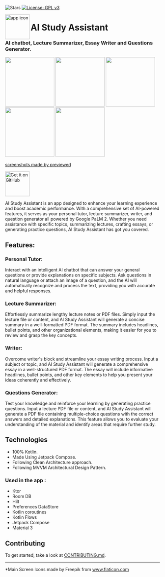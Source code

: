 ![Stars](https://img.shields.io/github/stars/mhss1/aistudyassistant?style=social)
[![License: GPL v3](https://img.shields.io/badge/License-GPLv3-blue.svg)](https://www.gnu.org/licenses/gpl-3.0)

<img align="left" width="80" height="80" src="https://github.com/mhss1/AIStudyAssistant/assets/58703865/3ff87dab-e0f8-4929-85ae-98cea95d1b27.png" alt="app icon">

# AI Study Assistant
  
### AI chatbot, Lecture Summarizer, Essay Writer and Questions Generator.
<div align="left">
<img src = "https://github.com/mhss1/AIStudyAssistant/assets/58703865/4b637ddb-5289-4cd4-8fb4-7f314602133c.jpg" width ="160" />
<img src = "https://github.com/mhss1/AIStudyAssistant/assets/58703865/1b83d855-1857-4b34-b480-0418c13e9ebc.jpg" width ="160" />
<img src = "https://github.com/mhss1/AIStudyAssistant/assets/58703865/d43a7479-bb8e-4908-b2d5-a1749e1b8c1a.jpg" width ="160" />
<img src = "https://github.com/mhss1/AIStudyAssistant/assets/58703865/7c7d733a-1073-4272-b3e7-7580a14028e8.jpg" width ="160" />
<img src = "https://github.com/mhss1/AIStudyAssistant/assets/58703865/bf435405-bf05-488a-ba90-8f35a9c337c6.jpg" width ="160" />
</div>

[screenshots made by previewed](https://previewed.app)

[<img src="https://camo.githubusercontent.com/70bffd8873ab81e1bb0bccc44e488c3a989e3bd5/68747470733a2f2f692e6962622e636f2f71306d6463345a2f6765742d69742d6f6e2d6769746875622e706e67"
     alt="Get it on GitHub"
     height="80">](https://github.com/mhss1/AIStudyAssistant/releases/latest)
      
AI Study Assistant is an app designed to enhance your learning experience and boost academic performance. With a comprehensive set of AI-powered features, it serves as your personal tutor, lecture summarizer, writer, and question generator all powered by Google PaLM 2. Whether you need assistance with specific topics, summarizing lectures, crafting essays, or generating practice questions, AI Study Assistant has got you covered.

## Features:

### Personal Tutor:
Interact with an intelligent AI chatbot that can answer your general questions or provide explanations on specific subjects. Ask questions in natural language or attach an image of a question, and the AI will automatically recognize and process the text, providing you with accurate and helpful responses.
### Lecture Summarizer:
Effortlessly summarize lengthy lecture notes or PDF files. Simply input the lecture file or content, and AI Study Assistant will generate a concise summary in a well-formatted PDF format. The summary includes headlines, bullet points, and other organizational elements, making it easier for you to review and grasp the key concepts.
### Writer:
Overcome writer's block and streamline your essay writing process. Input a subject or topic, and AI Study Assistant will generate a comprehensive essay in a well-structured PDF format. The essay will include informative headlines, bullet points, and other key elements to help you present your ideas coherently and effectively.
### Questions Generator:
Test your knowledge and reinforce your learning by generating practice questions. Input a lecture PDF file or content, and AI Study Assistant will generate a PDF file containing multiple-choice questions with the correct answers and detailed explanations. This feature allows you to evaluate your understanding of the material and identify areas that require further study.

## Technologies
- 100% Kotlin.
- Made Using Jetpack Compose.
- Following Clean Architecture approach.
- Following MVVM Architectural Design Pattern.
### Used in the app :
 - Ktor
 - Room DB
 - Hilt
 - Preferences DataStore
 - Kotlin coroutines
 - Kotlin Flows
 - Jetpack Compose
 - Material 3

## Contributing
To get started, take a look at [CONTRIBUTING.md](CONTRIBUTING.md).

------
*Main Screen Icons made by Freepik from www.flaticon.com

